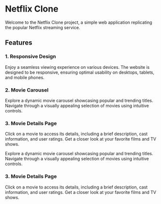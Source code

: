 # Netflix Clone

Welcome to the Netflix Clone project, a simple web application replicating the popular Netflix streaming service.

## Features

### 1. Responsive Design

Enjoy a seamless viewing experience on various devices. The website is designed to be responsive, ensuring optimal usability on desktops, tablets, and mobile phones.

### 2. Movie Carousel

Explore a dynamic movie carousel showcasing popular and trending titles. Navigate through a visually appealing selection of movies using intuitive controls.

### 3. Movie Details Page

Click on a movie to access its details, including a brief description, cast information, and user ratings. Get a closer look at your favorite films and TV shows.

Explore a dynamic movie carousel showcasing popular and trending titles. Navigate through a visually appealing selection of movies using intuitive controls.

### 3. Movie Details Page

Click on a movie to access its details, including a brief description, cast information, and user ratings. Get a closer look at your favorite films and TV shows.


